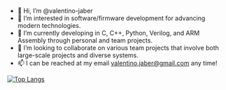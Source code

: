 - 👋 Hi, I’m @valentino-jaber
- 👀 I’m interested in software/firmware development for advancing modern technologies.
- 🌱 I’m currently developing in C, C++, Python, Verilog, and ARM Assembly through personal and team projects.
- 💞️ I’m looking to collaborate on various team projects that involve both large-scale projects and diverse systems.
- 📫 I can be reached at my email valentino.jaber@gmail.com any time!

[![Top Langs](https://github-readme-stats.vercel.app/api/top-langs/?username=valentino-jaber)](https://github.com/valentino-jaber/github-readme-stats)


<!---
valentino-jaber/valentino-jaber is a ✨ special ✨ repository because its `README.md` (this file) appears on your GitHub profile.
You can click the Preview link to take a look at your changes.
--->
